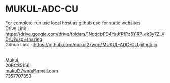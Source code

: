 # MUKUL-ADC-CU
For complete run use local host as github use for static websites<br>
Drive Link - https://drive.google.com/drive/folders/1NqdcbFD4YaJfRfPz6YRP_ek3y7Z_XDrU?usp=sharing<br> 
Github Link - https://github.com/mukul27wno/MUKUL-ADC-CU.github.io
<br>
<br>

Mukul<br>
20BCS5156<br>
mukul27wno@gmail.com<br>
7357707353<br>
  
